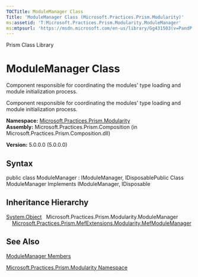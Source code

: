 ```yaml
---
TOCTitle: ModuleManager Class
Title: 'ModuleManager Class (Microsoft.Practices.Prism.Modularity)'
ms:assetid: 'T:Microsoft.Practices.Prism.Modularity.ModuleManager'
ms:mtpsurl: 'https://msdn.microsoft.com/en-us/library/Gg431503(v=PandP.50)'
---
```


Prism Class Library

ModuleManager Class
===================

Component responsible for coordinating the modules' type loading and module initialization process.

Component responsible for coordinating the modules' type loading and module initialization process.

**Namespace:** [Microsoft.Practices.Prism.Modularity](https://msdn.microsoft.com/n:microsoft.practices.prism.modularity)
**Assembly:** Microsoft.Practices.Prism.Composition (in Microsoft.Practices.Prism.Composition.dll)

**Version:** 5.0.0.0 (5.0.0.0)

## Syntax


public class ModuleManager : IModuleManager, IDisposablePublic Class ModuleManager Implements IModuleManager, IDisposable

Inheritance Hierarchy
---------------------

<span id="familyToggle"></span>[System.Object](http://msdn.microsoft.com/en-us/library/e5kfa45b)
  Microsoft.Practices.Prism.Modularity.ModuleManager
    [Microsoft.Practices.Prism.MefExtensions.Modularity.MefModuleManager](https://msdn.microsoft.com/t:microsoft.practices.prism.mefextensions.modularity.mefmodulemanager)

See Also
--------


[ModuleManager Members](https://msdn.microsoft.com/allmembers.t:microsoft.practices.prism.modularity.modulemanager)

[Microsoft.Practices.Prism.Modularity Namespace](https://msdn.microsoft.com/n:microsoft.practices.prism.modularity)
